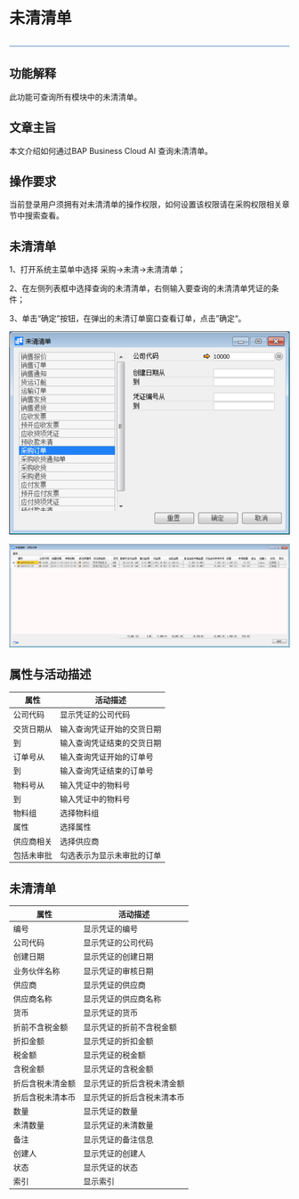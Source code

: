 # 未清清单

![img](图片/横线.png)

## 功能解释

此功能可查询所有模块中的未清清单。

## 文章主旨

本文介绍如何通过BAP Business Cloud AI 查询未清清单。

## 操作要求

当前登录用户须拥有对未清清单的操作权限，如何设置该权限请在采购权限相关章节中搜索查看。

## 未清清单

1、打开系统主菜单中选择 采购->未清->未清清单；

2、在左侧列表框中选择查询的未清清单，右侧输入要查询的未清清单凭证的条件；

3、单击“确定”按钮，在弹出的未清订单窗口查看订单，点击”确定“。

![image-20191202135149093](图片/未清清单1.png)

![image-20191202141335185](图片/未清清单2.png)

## 属性与活动描述

| 属性       | 活动描述                   |
| ---------- | -------------------------- |
| 公司代码   | 显示凭证的公司代码         |
| 交货日期从 | 输入查询凭证开始的交货日期 |
| 到         | 输入查询凭证结束的交货日期 |
| 订单号从   | 输入查询凭证开始的订单号   |
| 到         | 输入查询凭证结束的订单号   |
| 物料号从   | 输入凭证中的物料号         |
| 到         | 输入凭证中的物料号         |
| 物料组     | 选择物料组                 |
| 属性       | 选择属性                   |
| 供应商相关 | 选择供应商                 |
| 包括未审批 | 勾选表示为显示未审批的订单 |

## 未清清单

| 属性             | 活动描述                   |
| ---------------- | -------------------------- |
| 编号             | 显示凭证的编号             |
| 公司代码         | 显示凭证的公司代码         |
| 创建日期         | 显示凭证的创建日期         |
| 业务伙伴名称     | 显示凭证的审核日期         |
| 供应商           | 显示凭证的供应商           |
| 供应商名称       | 显示凭证的供应商名称       |
| 货币             | 显示凭证的货币             |
| 折前不含税金额   | 显示凭证的折前不含税金额   |
| 折扣金额         | 显示凭证的折扣金额         |
| 税金额           | 显示凭证的税金额           |
| 含税金额         | 显示凭证的含税金额         |
| 折后含税未清金额 | 显示凭证的折后含税未清金额 |
| 折后含税未清本币 | 显示凭证的折后含税未清本币 |
| 数量             | 显示凭证的数量             |
| 未清数量         | 显示凭证的未清数量         |
| 备注             | 显示凭证的备注信息         |
| 创建人           | 显示凭证的创建人           |
| 状态             | 显示凭证的状态             |
| 索引             | 显示索引                   |
